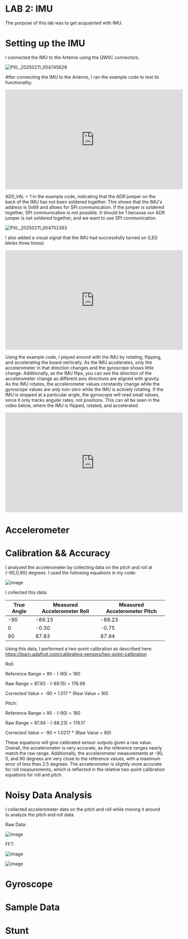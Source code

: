 # LAB 2: IMU

The purpose of this lab was to get acquainted with IMU. 

# Setting up the IMU

I connected the IMU to the Artemis using the QWIIC connectors.

![PXL_20250211_004745628](https://github.com/user-attachments/assets/08f4c46b-6c00-4a2f-9dc0-4c3ccf092e69)

After connecting the IMU to the Artemis, I ran the example code to test its functionality. 

<iframe width="560" height="315" src="https://www.youtube.com/embed/ELP9Sbhi3_w" frameborder="0" allow="accelerometer; autoplay; encrypted-media; gyroscope; picture-in-picture" allowfullscreen></iframe>

AD0_VAL = 1 in the example code, indicating that the ADR jumper on the back of the IMU has not been soldered together. This shows that the IMU's address is 0x69 and allows for SPI communication. If the jumper is soldered together, SPI communication is not possible. It should be 1 because our ADR jumper is not soldered together, and we want to use SPI communication.  

![PXL_20250211_004752363](https://github.com/user-attachments/assets/47667c23-2ae2-4e01-9f6c-de15d764a236)

I also added a visual signal that the IMU had successfully turned on (LED blinks three times)

<iframe width="560" height="315" src="https://www.youtube.com/embed/gODMkvEyXVw" frameborder="0" allow="accelerometer; autoplay; encrypted-media; gyroscope; picture-in-picture" allowfullscreen></iframe>


Using the example code, I played around with the IMU by rotating, flipping, and accelerating the board vertically. As the IMU accelerates, only the accelerometer in that direction changes and the gyroscope shows little change. Additionally, as the IMU flips, you can see the direction of the accelerometer change as different axis directions are aligned with gravity. As the IMU rotates, the accelerometer values constantly change while the gyroscope values are only non-zero while the IMU is actively rotating. If the IMU is stopped at a particular angle, the gyroscope will read small values, since it only tracks angular rates, not positions. This can all be seen in the video below, where the IMU is flipped, rotated, and accelerated. 

<iframe width="560" height="315" src="https://www.youtube.com/embed/NzEttMiU5Tw" frameborder="0" allow="accelerometer; autoplay; encrypted-media; gyroscope; picture-in-picture" allowfullscreen></iframe>


# Accelerometer

# Calibration && Accuracy 

I analyzed the accelerometer by collecting data on the pitch and roll at {-90,0,90} degrees. I used the following equations in my code:

![image](https://github.com/user-attachments/assets/0124093a-40ff-4502-9777-e9b1b6f68059)

I collected this data:

| True Angle | Measured Accelerometer Roll | Measured Accelerometer Pitch |
|----------|----------|----------|
| -90 | -89.15 | -88.23 |
| 0 | -0.30 | -0.75 |
| 90 | 87.83 | 87.94 |

Using this data, I performed a two-point calibration as described here: https://learn.adafruit.com/calibrating-sensors/two-point-calibration

Roll:

Reference Range = 90 - (-90) = 180

Raw Range = 87.83 - (-89.15) = 176.98

Corrected Value = -90 + 1.017 * (Raw Value + 90)

Pitch:

Reference Range = 90 - (-90) = 180

Raw Range = 87.94 - (-88.23) = 176.17

Corrected Value = -90 + 1.0217 * (Raw Value + 90)

These equations will give calibrated sensor outputs given a raw value. Overall, the accelerometer is very accurate, as the reference ranges nearly match the raw range. Additionally, the accelerometer measurements at -90, 0, and 90 degrees are very close to the reference values, with a maximum error of less than 2.5 degrees. The accelerometer is slightly more accurate for roll measurements, which is reflected in the relative two-point calibration equations for roll and pitch. 

# Noisy Data Analysis 

I collected accelerometer data on the pitch and roll while moving it around to analyze the pitch and roll data. 

Raw Data:

![image](https://github.com/user-attachments/assets/9d4a0809-b760-4c93-bdc3-e93f46089c5e)

FFT:

![image](https://github.com/user-attachments/assets/7ca945e8-7d3b-492d-be26-34874d9eebc4)

![image](https://github.com/user-attachments/assets/ce100c03-42e3-4cd1-adfb-397d48e3a1a0)


# Gyroscope

# Sample Data

# Stunt


